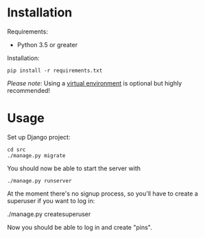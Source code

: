 # Installation

Requirements:

 * Python 3.5 or greater

Installation:

    pip install -r requirements.txt

*Please note*: Using a [virtual environment][venv] is optional but
highly recommended!

# Usage

Set up Django project:

    cd src
    ./manage.py migrate

You should now be able to start the server with

    ./manage.py runserver

At the moment there's no signup process, so you'll have to create
a superuser if you want to log in:

   ./manage.py createsuperuser

Now you should be able to log in and create "pins".

[venv]: https://docs.python.org/3/tutorial/venv.html
